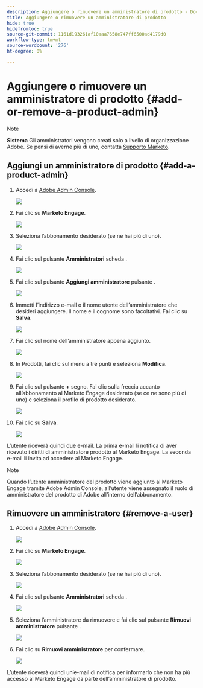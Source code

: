 ```yaml
---
description: Aggiungere o rimuovere un amministratore di prodotto - Documenti Marketo - Documentazione del prodotto
title: Aggiungere o rimuovere un amministratore di prodotto
hide: true
hidefromtoc: true
source-git-commit: 1161d193261af10aaa7658e747ff6500ad4179d0
workflow-type: tm+mt
source-wordcount: '276'
ht-degree: 0%

---
```


# Aggiungere o rimuovere un amministratore di prodotto {#add-or-remove-a-product-admin}

>[!NOTE]
>
>**Sistema** Gli amministratori vengono creati solo a livello di organizzazione Adobe. Se pensi di averne più di uno, contatta [Supporto Marketo](https://nation.marketo.com/t5/support/ct-p/Support).

## Aggiungi un amministratore di prodotto {#add-a-product-admin}

1. Accedi a [Adobe Admin Console](https://adminconsole.adobe.com/).

   ![](assets/add-or-remove-a-product-admin-1.png)

1. Fai clic su **Marketo Engage**.

   ![](assets/add-or-remove-a-product-admin-2.png)

1. Seleziona l’abbonamento desiderato (se ne hai più di uno).

   ![](assets/add-or-remove-a-product-admin-3.png)

1. Fai clic sul pulsante **Amministratori** scheda .

   ![](assets/add-or-remove-a-product-admin-4.png)

1. Fai clic sul pulsante **Aggiungi amministratore** pulsante .

   ![](assets/add-or-remove-a-product-admin-5.png)

1. Immetti l’indirizzo e-mail o il nome utente dell’amministratore che desideri aggiungere. Il nome e il cognome sono facoltativi. Fai clic su **Salva**.

   ![](assets/add-or-remove-a-product-admin-6.png)

1. Fai clic sul nome dell’amministratore appena aggiunto.

   ![](assets/add-or-remove-a-product-admin-7.png)

1. In Prodotti, fai clic sul menu a tre punti e seleziona **Modifica**.

   ![](assets/add-or-remove-a-product-admin-8.png)

1. Fai clic sul pulsante **+** segno. Fai clic sulla freccia accanto all’abbonamento al Marketo Engage desiderato (se ce ne sono più di uno) e seleziona il profilo di prodotto desiderato.

   ![](assets/add-or-remove-a-product-admin-9.png)

1. Fai clic su **Salva**.

   ![](assets/add-or-remove-a-product-admin-10.png)

L’utente riceverà quindi due e-mail. La prima e-mail li notifica di aver ricevuto i diritti di amministratore prodotto al Marketo Engage. La seconda e-mail li invita ad accedere al Marketo Engage.

>[!NOTE]
>
>Quando l’utente amministratore del prodotto viene aggiunto al Marketo Engage tramite Adobe Admin Console, all’utente viene assegnato il ruolo di amministratore del prodotto di Adobe all’interno dell’abbonamento.

## Rimuovere un amministratore {#remove-a-user}

1. Accedi a [Adobe Admin Console](https://adminconsole.adobe.com/).

   ![](assets/add-or-remove-a-product-admin-11.png)

1. Fai clic su **Marketo Engage**.

   ![](assets/add-or-remove-a-product-admin-12.png)

1. Seleziona l’abbonamento desiderato (se ne hai più di uno).

   ![](assets/add-or-remove-a-product-admin-13.png)

1. Fai clic sul pulsante **Amministratori** scheda .

   ![](assets/add-or-remove-a-product-admin-14.png)

1. Seleziona l’amministratore da rimuovere e fai clic sul pulsante **Rimuovi amministratore** pulsante .

   ![](assets/add-or-remove-a-product-admin-15.png)

1. Fai clic su **Rimuovi amministratore** per confermare.

   ![](assets/add-or-remove-a-product-admin-16.png)

L’utente riceverà quindi un’e-mail di notifica per informarlo che non ha più accesso al Marketo Engage da parte dell’amministratore di prodotto.
